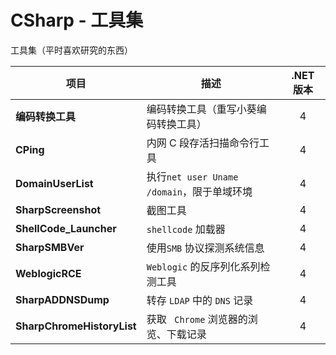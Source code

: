 # CSharp - 工具集 

工具集（平时喜欢研究的东西）

| 项目                         | 描述                                | .NET 版本 |
| -------------------------- | --------------------------------- | :-----: |
| **编码转换工具**                 | 编码转换工具（重写小葵编码转换工具）                |    4    |
| **CPing**                  | 内网 C 段存活扫描命令行工具                   |    4    |
| **DomainUserList**         | 执行`net user Uname /domain`，限于单域环境 |    4    |
| **SharpScreenshot**        | 截图工具                              |    4    |
| **ShellCode_Launcher**     | `shellcode` 加载器                   |    4    |
| **SharpSMBVer**            | 使用`SMB` 协议探测系统信息                  |    4    |
| **WeblogicRCE**            | `Weblogic` 的反序列化系列检测工具            |    4    |
| **SharpADDNSDump**         | 转存 `LDAP` 中的 `DNS` 记录             |    4    |
| **SharpChromeHistoryList** | 获取 ` Chrome` 浏览器的浏览、下载记录          |    4    |

